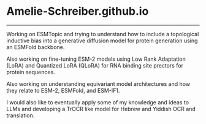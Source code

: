 # Amelie-Schreiber.github.io

--- 

Working on ESMTopic and trying to understand how to include a topological inductive bias into a generative diffusion model for protein generation using an ESMFold backbone. 

Also working on fine-tuning ESM-2 models using Low Rank Adaptation (LoRA) and Quantized LoRA (QLoRA) for RNA binding site prectors for protein sequences. 

Also working on understanding equivariant model architectures and how they relate to ESM-2, ESMFold, and ESM-IF1. 

I would also like to eventually apply some of my knowledge and ideas to LLMs and developing a TrOCR like model for Hebrew and Yiddish OCR and translation. 
